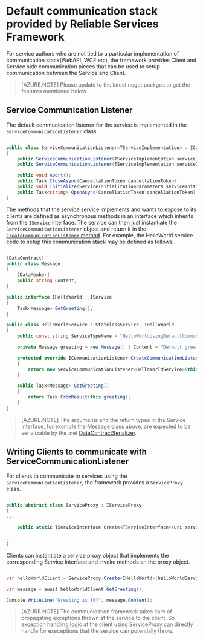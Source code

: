 <properties
   pageTitle="Default communication stack provided by Service Fabric"
   description="This article describes the default communication stack provided by the Reliable Service's Framework for Services and clients to communicate."
   services="service-fabric"
   documentationCenter=".net"
   authors="BharatNarasimman"
   manager="timlt"
   editor=""/>

<tags
	ms.service="service-fabric"
	ms.date="08/27/2015"
	wacn.date=""/>

# Default communication stack provided by Reliable Services Framework
For service authors who are not tied to a particular implementation of communication stack(WebAPI, WCF etc), the framework provides Client and Service side communication pieces that can be used to setup communication between the Service and Client.

> [AZURE.NOTE] Please update to the latest nuget packges to get the features mentioned below.

## Service Communication Listener
The default communication listener for the service is implemented in the `ServiceCommunicationListener` class

```csharp

public class ServiceCommunicationListener<TServiceImplementation> : ICommunicationListener where TServiceImplementation : class
{
    public ServiceCommunicationListener(TServiceImplementation serviceImplementationType);
    public ServiceCommunicationListener(TServiceImplementation serviceImplementationType, string endpointResourceName);

    public void Abort();
    public Task CloseAsync(CancellationToken cancellationToken);
    public void Initialize(ServiceInitializationParameters serviceInitializationParameters);
    public Task<string> OpenAsync(CancellationToken cancellationToken);
}

```
The methods that the service service implements and wants to expose to its clients are defined as asynchronous methods in an interface which inherits from the `IService` interface. The service can then just instantiate the `ServiceCommunicationListener` object and return it in the [`CreateCommunicationListener` method](/documentation/articles/service-fabric-reliable-services-communication). For example, the HelloWorld service code to setup this communication stack may be defined as follows.

```csharp

[DataContract]
public class Message
{
    [DataMember]
    public string Content;
}

public interface IHelloWorld : IService
{
    Task<Message> GetGreeting();
}

public class HelloWorldService : StatelessService, IHelloWorld
{
    public const string ServiceTypeName = "HelloWorldUsingDefaultCommunicationType";

    private Message greeting = new Message() { Content = "Default greeting" };

    protected override ICommunicationListener CreateCommunicationListener()
    {
        return new ServiceCommunicationListener<HelloWorldService>(this);
    }

    public Task<Message> GetGreeting()
    {
        return Task.FromResult(this.greeting);
    }
}

```
> [AZURE.NOTE] The arguments and the return types in the Service Interface, for example the Message class above, are expected to be serializable by the .net [DataContractSerializer](https://msdn.microsoft.com/zh-cn/library/ms731923.aspx).


## Writing Clients to communicate with ServiceCommunicationListener
For clients to communicate to services using the `ServiceCommunicationListener`, the framework provides a `ServiceProxy` class.

```csharp

public abstract class ServiceProxy : IServiceProxy
{
...

    public static TServiceInterface Create<TServiceInterface>(Uri serviceName);

...
}

```

Clients can instantiate a service proxy object that implements the corresponding Service Interface and invoke methods on the proxy object.

```csharp

var helloWorldClient = ServiceProxy.Create<IHelloWorld>(helloWorldServiceName);

var message = await helloWorldClient.GetGreeting();

Console.WriteLine("Greeting is {0}", message.Content);


```

>[AZURE.NOTE] The communication framework takes care of propagating exceptions thrown at the service to the client. So exception handling logic at the client using ServiceProxy can directly handle for execeptions that the service can potentially throw.
 

